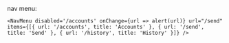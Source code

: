 nav menu:

    <NavMenu disabled='/accounts' onChange={url => alert(url)} url="/send" items={[{ url: '/accounts', title: 'Accounts' }, { url: '/send', title: 'Send' }, { url: '/history', title: 'History' }]} />